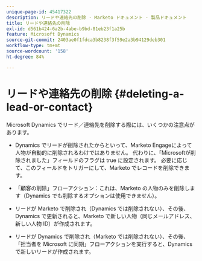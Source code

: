 ```yaml
---
unique-page-id: 45417322
description: リードや連絡先の削除 - Marketo ドキュメント - 製品ドキュメント
title: リードや連絡先の削除
exl-id: d561b424-6a2b-4abe-b9bd-81eb23f1a25b
feature: Microsoft Dynamics
source-git-commit: 2403ae0f1fdca3b8238f3f59e2a3b94129deb301
workflow-type: tm+mt
source-wordcount: '158'
ht-degree: 84%

---
```


# リードや連絡先の削除 {#deleting-a-lead-or-contact}

Microsoft Dynamics でリード／連絡先を削除する際には、いくつかの注意点があります。

* Dynamics でリードが削除されたからといって、Marketo Engageによって人物が自動的に削除されるわけではありません。 代わりに、「Microsoftが削除されました」フィールドのフラグは true に設定されます。 必要に応じて、このフィールドをトリガーにして、Marketo でレコードを削除できます。

* 「顧客の削除」フローアクション：これは、Marketo の人物のみを削除します（Dynamics でも削除するオプションは使用できません）。

* リードが Marketo で削除され（Dynamics では削除されない）、その後、Dynamics で更新されると、Marketo で新しい人物（同じメールアドレス、新しい人物 ID）が作成されます。

* リードが Dynamics で削除され（Marketo では削除されない）、その後、「担当者を Microsoft に同期」フローアクションを実行すると、Dynamics で新しいリードが作成されます。
